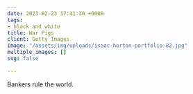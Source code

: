 ```yaml
---
date: 2023-02-23 17:41:30 +0000
tags:
- black and white
title: War Pigs
client: Getty Images
image: "/assets/img/uploads/isaac-horton-portfolio-82.jpg"
multiple_images: []
svg: false

---
```

Bankers rule the world.